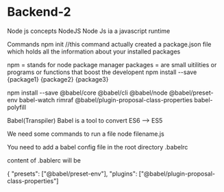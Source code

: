 # Backend-2
Node js concepts
NodeJS
Node Js ia a javascript runtime

Commands
npm init //this command actually created a package.json file which holds all the information about your installed packages

npm = stands for node package manager
packages = are small uitilities or programs or functions that boost the developent
npm install --save {package1} {package2} {package3}

npm install --save @babel/core @babel/cli @babel/node @babel/preset-env babel-watch rimraf @babel/plugin-proposal-class-properties babel-polyfill

Babel(Transpiler)
Babel is a tool to convert ES6 --> ES5

We need some commands to run a file node filename.js

You need to add a babel config file in the root directory .babelrc

content of .bablerc will be

{
    "presets": ["@babel/preset-env"],
    "plugins": ["@babel/plugin-proposal-class-properties"]